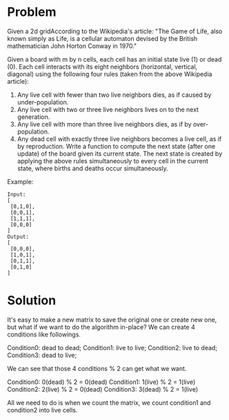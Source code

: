 Problem
==
Given a 2d gridAccording to the Wikipedia's article: "The Game of Life, also known simply as Life, is a cellular automaton devised by the British mathematician John Horton Conway in 1970."

Given a board with m by n cells, each cell has an initial state live (1) or dead (0). Each cell interacts with its eight neighbors (horizontal, vertical, diagonal) using the following four rules (taken from the above Wikipedia article):

1. Any live cell with fewer than two live neighbors dies, as if caused by under-population.
2. Any live cell with two or three live neighbors lives on to the next generation.
3. Any live cell with more than three live neighbors dies, as if by over-population.
4. Any dead cell with exactly three live neighbors becomes a live cell, as if by reproduction.
Write a function to compute the next state (after one update) of the board given its current state. The next state is created by applying the above rules simultaneously to every cell in the current state, where births and deaths occur simultaneously.

Example:

    Input: 
    [
     [0,1,0],
     [0,0,1],
     [1,1,1],
     [0,0,0]
    ]
    Output: 
    [
     [0,0,0],
     [1,0,1],
     [0,1,1],
     [0,1,0]
    ]


Solution
==
It's easy to make a new matrix to save the original one or create new one, but what if we want to do the algorithm in-place? We can create 4 conditions like followings.

Condition0: dead to dead;
Condition1: live to live;
Condition2: live to dead;
Condition3: dead to live;

We can see that those 4 conditions % 2 can get what we want.

Condition0: 0(dead) % 2 = 0(dead)
Condition1: 1(live) % 2 = 1(live)
Condition2: 2(live) % 2 = 0(dead)
Condition3: 3(dead) % 2 = 1(live)

All we need to do is when we count the matrix, we count condition1 and condition2 into live cells. 

